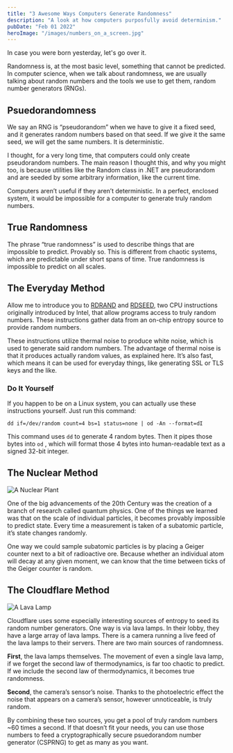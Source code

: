 ```yaml
---
title: "3 Awesome Ways Computers Generate Randomness"
description: "A look at how computers purposfully avoid determinism."
pubDate: "Feb 01 2022"
heroImage: "/images/numbers_on_a_screen.jpg"
---
```


In case you were born yesterday, let's go over it.

Randomness is, at the most basic level, something that cannot be predicted. In computer science, when we talk about randomness, we are usually talking about random numbers and the tools we use to get them, random number generators (RNGs).

## Psuedorandomness

We say an RNG is “pseudorandom” when we have to give it a fixed seed, and it generates random numbers based on that seed. If we give it the same seed, we will get the same numbers. It is deterministic.

I thought, for a very long time, that computers could only create pseudorandom numbers. The main reason I thought this, and why you might too, is because utilities like the Random class in .NET are pseudorandom and are seeded by some arbitrary information, like the current time.

Computers aren’t useful if they aren’t deterministic. In a perfect, enclosed system, it would be impossible for a computer to generate truly random numbers.

## True Randomness

The phrase “true randomness” is used to describe things that are impossible to predict. Provably so. This is different from chaotic systems, which are predictable under short spans of time. True randomness is impossible to predict on all scales.

## The Everyday Method

Allow me to introduce you to [RDRAND](https://en.wikipedia.org/wiki/RDRAND) and [RDSEED](https://en.wikipedia.org/wiki/RDRAND#RDSEED), two CPU instructions originally introduced by Intel, that allow programs access to truly random numbers. These instructions gather data from an on-chip entropy source to provide random numbers.

These instructions utilize thermal noise to produce white noise, which is used to generate said random numbers. The advantage of thermal noise is that it produces actually random values, as explained here. It’s also fast, which means it can be used for everyday things, like generating SSL or TLS keys and the like.

### Do It Yourself

If you happen to be on a Linux system, you can actually use these instructions yourself. Just run this command:

`dd if=/dev/random count=4 bs=1 status=none | od -An --format=dI`

This command uses `dd` to generate 4 random bytes. Then it pipes those bytes into `od` , which will format those 4 bytes into human-readable text as a signed 32-bit integer.

## The Nuclear Method

![A Nuclear Plant](/images/nuclear_plant.jpg)

One of the big advancements of the 20th Century was the creation of a branch of research called quantum physics. One of the things we learned was that on the scale of individual particles, it becomes provably impossible to predict state. Every time a measurement is taken of a subatomic particle, it’s state changes randomly.

One way we could sample subatomic particles is by placing a Geiger counter next to a bit of radioactive ore. Because whether an individual atom will decay at any given moment, we can know that the time between ticks of the Geiger counter is random.

## The Cloudflare Method

![A Lava Lamp](/images/lava_lamp.jpg)

Cloudflare uses some especially interesting sources of entropy to seed its random number generators. One way is via lava lamps. In their lobby, they have a large array of lava lamps. There is a camera running a live feed of the lava lamps to their servers. There are two main sources of randomness.

**First**, the lava lamps themselves. The movement of even a single lava lamp, if we forget the second law of thermodynamics, is far too chaotic to predict. If we include the second law of thermodynamics, it becomes true randomness.

**Second**, the camera’s sensor’s noise. Thanks to the photoelectric effect the noise that appears on a camera’s sensor, however unnoticeable, is truly random.

By combining these two sources, you get a pool of truly random numbers ~60 times a second. If that doesn’t fit your needs, you can use those numbers to feed a cryptographically secure psuedorandom number generator (CSPRNG) to get as many as you want.
